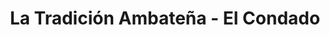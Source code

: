---
title: "La Tradición Ambateña - El Condado"
url: /quito/la-tradicion-ambatena-el-condado/
shop: panadería
---